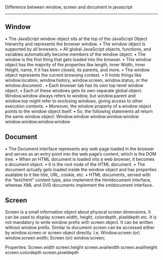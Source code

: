Difference between window, screen and document in javascript

----------------------------------------------------------

Window
-------
•	The JavaScript window object sits at the top of the JavaScript Object hierarchy and represents the browser window. 
•	The window object is supported by all browsers. 
•	All global JavaScript objects, functions, and variables automatically become members of the window object. 
•	The window is the first thing that gets loaded into the browser. 
•	This window object has the majority of the properties like length, inner Width, inner Height, name, if it has been closed, its parents, and more.
•	The window object represents the current browsing context. 
•	It holds things like window.location, window.history, window.screen, window.status, or the window.document .
•	Each browser tab has its own top-level window object. 
•	Each of these windows gets its own separate global object. Window.window always refers to window, but window.parent and window.top might refer to enclosing windows, giving access to other execution contexts. 
•	Moreover, the window property of a window object points to the window object itself.
•	So, the following statements all return the same window object:
Window.window
window.window.window
window.window.window.window


Document
------------
•	The Document interface represents any web page loaded in the browser and serves as an entry point into the web page’s content, which is the DOM tree. 
•	When an HTML document is loaded into a web browser, it becomes a document object. 
•	It is the root node of the HTML document. 
•	The document actually gets loaded inside the window object and has properties available to it like title, URL, cookie, etc. 
•	HTML documents, served with the “text/html” content type, also implement the htmldocument interface, whereas XML and SVG documents implement the xmldocument interface.



Screen
---------
Screen is a small information object about physical screen dimensions.
 It can be used to display screen width, height, colordepth, pixeldepth etc.
 It is not mandatory to write window prefix with screen object.
 It can be written without window prefix.
Similar to document screen can be accessed either by window.screen or screen object directly.
I.e, 
Window.screen (or) window.screen.width;
Screen (or) window.screen;

Properties:
Screen.width
screen.height
screen.availwidth
screen.availheight
screen.colordepth
screen.pixeldepth

